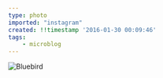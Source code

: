 ```yaml
---
type: photo
imported: "instagram"
created: !!timestamp '2016-01-30 00:09:46'
tags:
    - microblog
---
```

![Bluebird](/media/images/photos/2016/01/5967942725a778f4f7efb6bf460ea123.jpg)

